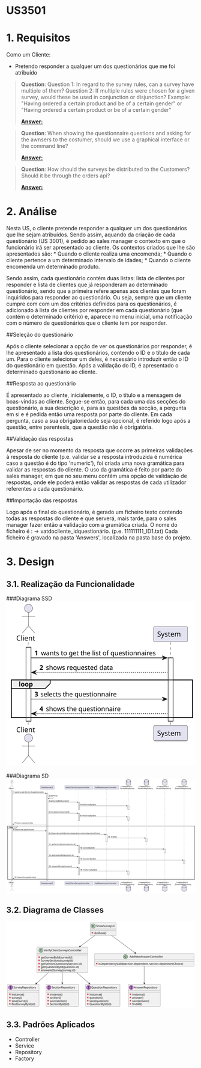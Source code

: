 US3501
=======================================


# 1. Requisitos

Como um Cliente:
* Pretendo responder a qualquer um dos questionários que me foi atribuído

> **Question**: Question 1: In regard to the survey rules, can a survey have multiple of them? Question 2: If multiple rules were chosen for a given survey, would these be used in conjunction or disjunction? Example: "Having ordered a certain product and be of a certain gender" or "Having ordered a certain product or be of a certain gender"
>
> [**Answer:**](https://moodle.isep.ipp.pt/mod/forum/discuss.php?d=15739#p20233) 

> **Question**: When showing the questionnaire questions and asking for the awnsers to the costumer, should we use a graphical interface or the command line?
>
> [**Answer:**](https://moodle.isep.ipp.pt/mod/forum/discuss.php?d=16805) 

> **Question**: How should the surveys be distributed to the Customers? Should it be through the orders api?
>
> [**Answer:**](https://moodle.isep.ipp.pt/mod/forum/discuss.php?d=16983) 


# 2. Análise

Nesta US, o cliente pretende responder a qualquer um dos questionários que lhe sejam atribuídos. Sendo assim, aquando da criação de cada questionário (US 3001), é pedido ao sales manager o contexto em que o funcionário irá ser apresentado ao cliente. Os contextos criados que lhe são apresentados são:
	* Quando o cliente realiza uma encomenda;
	* Quando o cliente pertence a um determinado intervalo de idades;
	* Quando o cliente encomenda um determinado produto.

Sendo assim, cada questionário contém duas listas: lista de clientes por responder e lista de clientes que já responderam ao determinado questionário, sendo que a primeira refere apenas aos clientes que foram inquiridos para responder ao questionário.
Ou seja, sempre que um cliente cumpre com com um dos critérios definidos para os questionários, é adicionado à lista de clientes por responder em cada questionário (que contém o determinado critério) e, aparece no menu inicial, uma notificação com o número de questionários que o cliente tem por responder.

##Seleção do questionário

Após o cliente selecionar a opção de ver os questionários por responder, é lhe apresentado a lista dos questionários, contendo o ID e o título de cada um.
Para o cliente selecionar um deles, é necessário introduzir então o ID do questionário em questão. Após a validação do ID, é apresentado o determinado questionário ao cliente.

##Resposta ao questionário

É apresentado ao cliente, inicialemente, o ID, o título e a mensagem de boas-vindas ao cliente. Segue-se então, para cada uma das secções do questionário, a sua descrição e, para as questões da secção, a pergunta em si e é pedida então uma resposta por parte do cliente.
Em cada pergunta, caso a sua obrigatoriedade seja opcional, é referido logo após a questão, entre parentesis, que a questão não é obrigatória.

##Validação das respostas

Apesar de ser no momento da resposta que ocorre as primeiras validações à resposta do cliente (p.e. validar se a resposta introduzida é numérica caso a questão é do tipo 'numeric'), foi criada uma nova gramática para validar as respostas do cliente.
O uso da gramática é feito por parte do sales manager, em que no seu menu contém uma opção de validação de respostas, onde ele poderá então validar as respostas de cada utilizador referentes a cada questionário.

##Importação das respostas

Logo após o final do questionário, é gerado um ficheiro texto contendo todas as respostas do cliente e que serverá, mais tarde, para o sales manager fazer então a validação com a gramática criada.
O nome do ficheiro é :
	-> vatdocliente_idquestionário. (p.e. 111111111_ID1.txt)
Cada ficheiro é gravado na pasta 'Answers', localizada na pasta base do projeto.

# 3. Design

## 3.1. Realização da Funcionalidade

###Diagrama SSD
![US3501_SSD](US3501_SSD.svg)

###Diagrama SD
![US3501_SD](US3501_SD.svg)

## 3.2. Diagrama de Classes

![US3501_CD](US3501_CD.svg)

## 3.3. Padrões Aplicados

- Controller
- Service
- Repository
- Factory